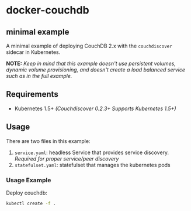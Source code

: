 # docker-couchdb
## minimal example
A minimal example of deploying CouchDB 2.x with the `couchdiscover` sidecar in Kubernetes.

**NOTE:** *Keep in mind that this example doesn't use persistent volumes, dynamic volume provisioning, and doesn't create a load balanced service such as in the full example.*


## Requirements
* Kubernetes 1.5+ *(Couchdiscover 0.2.3+ Supports Kubernetes 1.5+)*


## Usage
There are two files in this example:
1. `service.yaml`: headless Service that provides service discovery. *Required for proper service/peer discovery*
2. `statefulset.yaml`: statefulset that manages the kubernetes pods


### Usage Example
Deploy couchdb:
```bash
kubectl create -f .
```
